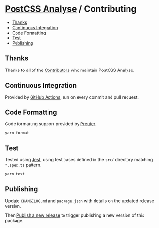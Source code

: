 # [PostCSS Analyse](./README.md) / Contributing

-   [Thanks](#thanks)
-   [Continuous Integration](#continuous-integration)
-   [Code Formatting](#code-formatting)
-   [Test](#test)
-   [Publishing](#publishing)

## Thanks

Thanks to all of the [Contributors](https://github.com/dbtedman/postcss-analyse/graphs/contributors) who maintain PostCSS Analyse.

## Continuous Integration

Provided by [GitHub Actions](https://github.com/dbtedman/postcss-analyse/actions?workflow=Test), run on every commit and pull request.

## Code Formatting

Code formatting support provided by [Prettier](https://prettier.io/).

```bash
yarn format
```

## Test

Tested using [Jest](https://jestjs.io/), using test cases defined in the `src/` directory matching `*.spec.ts` pattern.

```bash
yarn test
```

## Publishing

Update `CHANGELOG.md` and `package.json` with details on the updated release version.

Then [Publish a new release](https://github.com/dbtedman/postcss-analyse/releases/new) to trigger publishing a new version of this package.
